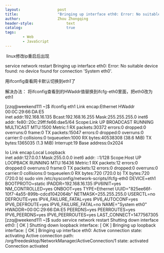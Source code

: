 ```yaml
---
layout:					post
title:					"Bringing up interface eth0: Error: No suitable device found: no device found for connection 'System"
author:					Zhou Zhongqing
header-style:				text
catalog:					true
tags:
		- Web
		- JavaScript
---
```

​
linux修改ip重启后出现

service network restart
Bringing up interface eth0: Error: No suitable device found: no device found for connection 'System eth0'.

用ifconfig查看网卡默认切换到eth1了

解决办法： 将ifconfig查看到的HWaddr值替换到ifcfg-eth0里面，把eth0改为eth1

[zzq@weekend111 ~]$ ifconfig 
eth1      Link encap:Ethernet  HWaddr 00:0C:29:66:DA:E5  
          inet addr:192.168.16.135  Bcast:192.168.16.255  Mask:255.255.255.0
          inet6 addr: fe80::20c:29ff:fe66:dae5/64 Scope:Link
          UP BROADCAST RUNNING MULTICAST  MTU:1500  Metric:1
          RX packets:30372 errors:0 dropped:0 overruns:0 frame:0
          TX packets:15047 errors:0 dropped:0 overruns:0 carrier:0
          collisions:0 txqueuelen:1000 
          RX bytes:40538308 (38.6 MiB)  TX bytes:1365035 (1.3 MiB)
          Interrupt:19 Base address:0x2024 

lo        Link encap:Local Loopback  
          inet addr:127.0.0.1  Mask:255.0.0.0
          inet6 addr: ::1/128 Scope:Host
          UP LOOPBACK RUNNING  MTU:16436  Metric:1
          RX packets:12 errors:0 dropped:0 overruns:0 frame:0
          TX packets:12 errors:0 dropped:0 overruns:0 carrier:0
          collisions:0 txqueuelen:0 
          RX bytes:720 (720.0 b)  TX bytes:720 (720.0 b)
sudo vim  /etc/sysconfig/network-scripts/ifcfg-eth0
DEVICE=eth1
BOOTPROTO=static
IPADDR=192.168.16.135
IPV6INIT=yes
NM_CONTROLLED=yes
ONBOOT=yes
TYPE=Ethernet
UUID="825ee66f-10f7-4a55-899b-cdcd1042064b"
NETMASK=255.255.255.0
USERCTL=no
DEFROUTE=yes
IPV4_FAILURE_FATAL=yes
IPV6_AUTOCONF=yes
IPV6_DEFROUTE=yes
IPV6_FAILURE_FATAL=no
NAME="System eth0"
HWADDR=00:0C:29:66:DA:E5
PEERDNS=yes
PEERROUTES=yes
IPV6_PEERDNS=yes
IPV6_PEERROUTES=yes
LAST_CONNECT=1477567305
[zzq@weekend111 ~]$ sudo service network restart
Shutting down interface eth0:                              [  OK  ]
Shutting down loopback interface:                          [  OK  ]
Bringing up loopback interface:                            [  OK  ]
Bringing up interface eth0:  Active connection state: activating
Active connection path: /org/freedesktop/NetworkManager/ActiveConnection/1
state: activated
Connection activated


​